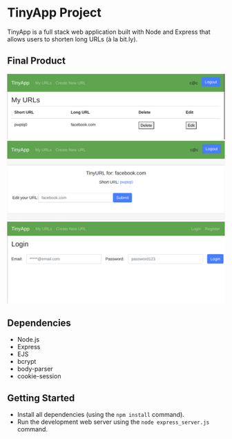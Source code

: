 # TinyApp Project

TinyApp is a full stack web application built with Node and Express that allows users to shorten long URLs (à la bit.ly).

## Final Product

!["View all your TinyURLs in one place."](https://github.com/derekb123/tinyapp/blob/master/docs/urls_screen.png?raw=true)
!["Edit your TinyURLs in individual view, or follow them to the website."](https://github.com/derekb123/tinyapp/blob/master/docs/edit_screen.png?raw=true)
!["Login to your account"](https://github.com/derekb123/tinyapp/blob/master/docs/login_screen.png?raw=true)


## Dependencies

- Node.js
- Express
- EJS
- bcrypt
- body-parser
- cookie-session

## Getting Started

- Install all dependencies (using the `npm install` command).
- Run the development web server using the `node express_server.js` command.
